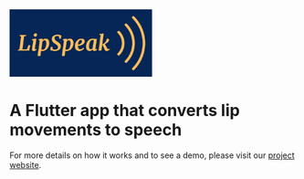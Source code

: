 <img src="/images/menu_header.PNG" width=250>  

# A Flutter app that converts lip movements to speech  
For more details on how it works and to see a demo, please visit our [project website](https://groups.ischool.berkeley.edu/LIPSPEAK/).

